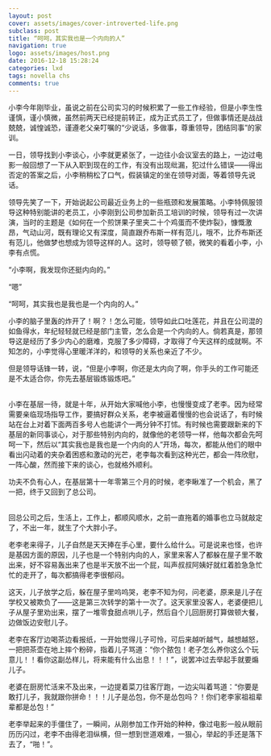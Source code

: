 ```yaml
---
layout: post
cover: assets/images/cover-introverted-life.png
subclass: post
title: “呵呵，其实我也是一个内向的人”
navigation: true
logo: assets/images/host.png
date: 2016-12-18 15:28:24
categories: lxd
tags: novella chs
comments: true
---
```


小李今年刚毕业，虽说之前在公司实习的时候积累了一些工作经验，但是小李生性谨慎，谨小慎微，虽然前两天已经提前转正，成为正式员工了，但做事情还是战战兢兢，诚惶诚恐，谨遵老父亲叮嘱的“少说话，多做事，尊重领导，团结同事”的家训。

一日，领导找到小李谈心，小李就更紧张了，一边往小会议室去的路上，一边过电影一般回想了一下从入职到现在的工作，有没有出现纰漏，犯过什么错误——得出否定的答案之后，小李稍稍松了口气，假装镇定的坐在领导对面，等着领导先说话。

领导先笑了一下，开始说起公司最近业务上的一些瓶颈和发展策略。小李特佩服领导这种特别能讲的老员工，小李刚到公司参加新员工培训的时候，领导有过一次讲演，当时的主题是《如何在一个煎饼果子里夹二十个鸡蛋而不使炸裂》，慷慨激昂，气动山河，既有理论又有深度，简直跟乔布斯一样有范儿，哦不，比乔布斯还有范儿，他做梦也想成为领导这样的人。这时，领导顿了顿，微笑的看着小李，小李有点慌。

“小李啊，我发现你还挺内向的。”

“嗯”

“呵呵，其实我也是我也是一个内向的人。”

小李的脑子里轰的炸开了！啊？！怎么可能，领导如此口吐莲花，并且在公司混的如鱼得水，年纪轻轻就已经是部门主管，怎么会是一个内向的人。倘若真是，那领导这是经历了多少内心的磨难，克服了多少障碍，才取得了今天这样的成就啊。不知怎的，小李觉得心里暖洋洋的，和领导的关系也亲近了不少。

但是领导话锋一转，说，“但是小李啊，你还是太内向了啊，你手头的工作可能还是不太适合你，你先去基层锻炼锻炼吧。”

<br />
小李在基层一待，就是十年，从开始大家喊他小李，也慢慢变成了老李。因为经常需要亲临现场指导工作，要搞好群众关系，老李被逼着慢慢的也会说话了，有时候站在台上对着下面两百多号人也能讲个一两分钟不打怵。有时候也需要跟新来的下基层的新同事谈心，对于那些特别内向的，就像他的老领导一样，他每次都会先呵呵一下，然后以“其实我也是我也是一个内向的人”开场，每次，都能从他们的眼中看出闪动着的夹杂着困惑和激动的光芒，老李每次看到这种光芒，都会一阵欣慰，一阵心酸，然而接下来的谈心，也就格外顺利。

功夫不负有心人，在基层第十一年零第三个月的时候，老李瞅准了一个机会，黑了一把，终于又回到了总公司。

<br />
回总公司之后，生活上，工作上，都顺风顺水，之前一直拖着的婚事也立马就敲定了，不出一年，就生了个大胖小子。

老李老来得子，儿子自然是天天捧在手心里，要什么给什么。可是说来也怪，也许是基因方面的原因，儿子也是一个特别内向的人，家里来客人了都躲在屋子里不敢出来，好不容易轰出来了也是半天放不出一个屁，叫声叔叔阿姨好就红着脸急急忙忙的走开了，每次都搞得老李很郁闷。

这天，儿子放学之后，躲在屋子里呜呜哭，老李不知为何，问老婆，原来是儿子在学校又被欺负了——这是第三次转学的第十一次了。这天家里没客人，老婆便把儿子从屋子里劝出来，摆了一堆零食甜点哄儿子，然后自个儿回厨房打算做顿大餐，边做饭边安慰儿子。

老李在客厅边喝茶边看报纸，一开始觉得儿子可怜，可后来越听越气，越想越怒，一把把茶壶在地上摔个粉碎，指着儿子骂道：“你个脓包！老子怎么养你这么个玩意儿！！看你这副怂样儿，将来能有什么出息！！！”，说罢冲过去举起手就要煽儿子。

老婆在厨房忙活来不及出来，一边提着菜刀往客厅跑，一边尖叫着骂道：“你要是敢打儿子，我就跟你拼命！！！儿子是怂包，你不是怂包吗？！你们老李家祖祖辈辈都是怂包！”

老李举起来的手僵住了，一瞬间，从刚参加工作开始的种种，像过电影一般从眼前历历闪过，老李不由得老泪纵横，但一想到世道艰难，一狠心，举起的手还是落下去了，“啪！”。




